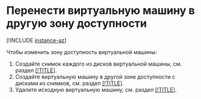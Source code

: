 # Перенести виртуальную машину в другую зону доступности

[!INCLUDE [instance-az](../../_includes_service/instance-az.md)]

Чтобы изменить зону доступность виртуальной машины:

1. Создайте снимок каждого из дисков виртуальной машины, см. раздел [[!TITLE]](../disk-control/create-snapshot.md).
1. Создайте виртуальную машину в другой зоне доступности с дисками из снимков, см. раздел [[!TITLE]](../vm-create/create-from-snapshots.md).
1. Удалите исходную виртуальную машину, см. раздел [[!TITLE]](vm-delete.md).
